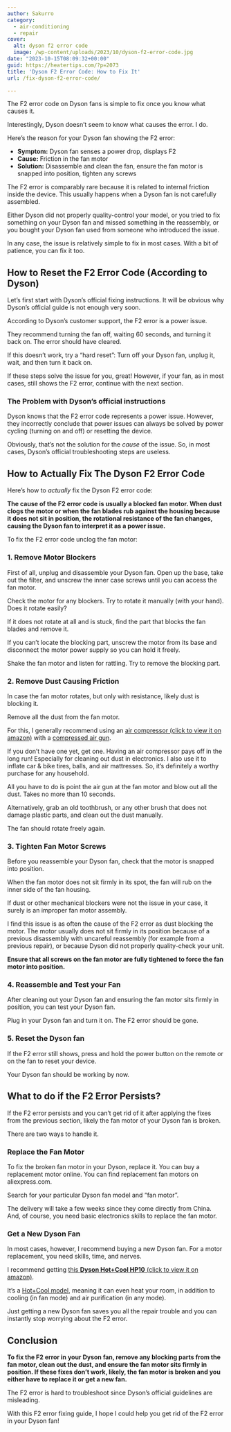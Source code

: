 ```yaml
---
author: Sakurro
category:
  - air-conditioning
  - repair
cover:
  alt: dyson f2 error code
  image: /wp-content/uploads/2023/10/dyson-f2-error-code.jpg
date: "2023-10-15T08:09:32+00:00"
guid: https://heatertips.com/?p=2073
title: 'Dyson F2 Error Code: How to Fix It'
url: /fix-dyson-f2-error-code/

---
```

The F2 error code on Dyson fans is simple to fix once you know what causes it.

Interestingly, Dyson doesn’t seem to know what causes the error. I do.

Here’s the reason for your Dyson fan showing the F2 error:

- **Symptom:** Dyson fan senses a power drop, displays F2
- **Cause:** Friction in the fan motor
- **Solution:** Disassemble and clean the fan, ensure the fan motor is snapped into position, tighten any screws

The F2 error is comparably rare because it is related to internal friction inside the device. This usually happens when a Dyson fan is not carefully assembled.

Either Dyson did not properly quality-control your model, or you tried to fix something on your Dyson fan and missed something in the reassembly, or you bought your Dyson fan used from someone who introduced the issue.

In any case, the issue is relatively simple to fix in most cases. With a bit of patience, you can fix it too.

## How to Reset the F2 Error Code (According to Dyson)

Let’s first start with Dyson’s official fixing instructions. It will be obvious why Dyson’s official guide is not enough very soon.

According to Dyson’s customer support, the F2 error is a power issue.

They recommend turning the fan off, waiting 60 seconds, and turning it back on. The error should have cleared.

If this doesn’t work, try a “hard reset”: Turn off your Dyson fan, unplug it, wait, and then turn it back on.

If these steps solve the issue for you, great! However, if your fan, as in most cases, still shows the F2 error, continue with the next section.

### The Problem with Dyson’s official instructions

Dyson knows that the F2 error code represents a power issue. However, they incorrectly conclude that power issues can always be solved by power cycling (turning on and off) or resetting the device.

Obviously, that’s not the solution for the _cause_ of the issue. So, in most cases, Dyson’s official troubleshooting steps are useless.

## How to Actually Fix The Dyson F2 Error Code

Here’s how to _actually_ fix the Dyson F2 error code:

**The cause of the F2 error code is usually a blocked fan motor. When dust clogs the motor or when the fan blades rub against the housing because it does not sit in position, the rotational resistance of the fan changes, causing the Dyson fan to interpret it as a power issue.**

To fix the F2 error code unclog the fan motor:

### 1\. Remove Motor Blockers

First of all, unplug and disassemble your Dyson fan. Open up the base, take out the filter, and unscrew the inner case screws until you can access the fan motor.

Check the motor for any blockers. Try to rotate it manually (with your hand). Does it rotate easily?

If it does not rotate at all and is stuck, find the part that blocks the fan blades and remove it.

If you can’t locate the blocking part, unscrew the motor from its base and disconnect the motor power supply so you can hold it freely.

Shake the fan motor and listen for rattling. Try to remove the blocking part.

### 2\. Remove Dust Causing Friction

In case the fan motor rotates, but only with resistance, likely dust is blocking it.

Remove all the dust from the fan motor.

For this, I generally recommend using an [air compressor (click to view it on amazon)](https://www.amazon.com/CRAFTSMAN-CMEC6150K-Gallon-Air-Compressor/dp/B07KHHDJGD?crid=1Z40QB6EYFHON&keywords=air%2Bcompressor&qid=1697267302&sprefix=aircompressor%2Caps%2C172&sr=8-5&th=1&linkCode=ll1&tag=heatertips-20&linkId=b1af66c08daec9d32acb225908b4dda2&language=en_US&ref_=as_li_ss_tl) with a [compressed air gun](https://www.amazon.com/Capri-Tools-Windstorm-Performance-Adjustable/dp/B01DCHA3R2?crid=2VIZFFJ60ULLI&keywords=air%2Bcompressor%2Bgun&qid=1697267351&sprefix=air%2Bcompressor%2Bgun%2Caps%2C165&sr=8-5&th=1&linkCode=ll1&tag=heatertips-20&linkId=19a465d4b47eee9a21523aa51dfd76c1&language=en_US&ref_=as_li_ss_tl).

If you don’t have one yet, get one. Having an air compressor pays off in the long run! Especially for cleaning out dust in electronics. I also use it to inflate car & bike tires, balls, and air mattresses. So, it’s definitely a worthy purchase for any household.

All you have to do is point the air gun at the fan motor and blow out all the dust. Takes no more than 10 seconds.

Alternatively, grab an old toothbrush, or any other brush that does not damage plastic parts, and clean out the dust manually.

The fan should rotate freely again.

### 3\. Tighten Fan Motor Screws

Before you reassemble your Dyson fan, check that the motor is snapped into position.

When the fan motor does not sit firmly in its spot, the fan will rub on the inner side of the fan housing.

If dust or other mechanical blockers were not the issue in your case, it surely is an improper fan motor assembly.

I find this issue is as often the cause of the F2 error as dust blocking the motor. The motor usually does not sit firmly in its position because of a previous disassembly with uncareful reassembly (for example from a previous repair), or because Dyson did not properly quality-check your unit.

**Ensure that all screws on the fan motor are fully tightened to force the fan motor into position.**

### 4\. Reassemble and Test your Fan

After cleaning out your Dyson fan and ensuring the fan motor sits firmly in position, you can test your Dyson fan.

Plug in your Dyson fan and turn it on. The F2 error should be gone.

### 5\. Reset the Dyson fan

If the F2 error still shows, press and hold the power button on the remote or on the fan to reset your device.

Your Dyson fan should be working by now.

## What to do if the F2 Error Persists?

If the F2 error persists and you can’t get rid of it after applying the fixes from the previous section, likely the fan motor of your Dyson fan is broken.

There are two ways to handle it.

### Replace the Fan Motor

To fix the broken fan motor in your Dyson, replace it. You can buy a replacement motor online. You can find replacement fan motors on aliexpress.com.

Search for your particular Dyson fan model and “fan motor”.

The delivery will take a few weeks since they come directly from China. And, of course, you need basic electronics skills to replace the fan motor.

### Get a New Dyson Fan

In most cases, however, I recommend buying a new Dyson fan. For a motor replacement, you need skills, time, and nerves.

I recommend getting [this **Dyson Hot+Cool HP10** (click to view it on amazon)](https://www.amazon.com/Dyson-Purifier-CoolTM-Gen1-HP10/dp/B0CDQW6Q7W?crid=18WIA2IUVYTST&keywords=dyson+fan&qid=1697356029&sprefix=dyson+fan%2Caps%2C196&sr=8-8&linkCode=ll1&tag=heatertips-20&linkId=2f53a751ee834cc90969f36f8dd76c6b&language=en_US&ref_=as_li_ss_tl).

It’s a [Hot+Cool model](/are-dyson-heaters-energy-efficient-a-critical-review/), meaning it can even heat your room, in addition to cooling (in fan mode) and air purification (in any mode).

Just getting a new Dyson fan saves you all the repair trouble and you can instantly stop worrying about the F2 error.

## Conclusion

**To fix the F2 error in your Dyson fan, remove any blocking parts from the fan motor, clean out the dust, and ensure the fan motor sits firmly in position. If these fixes don’t work, likely, the fan motor is broken and you either have to replace it or get a new fan.**

The F2 error is hard to troubleshoot since Dyson’s official guidelines are misleading.

With this F2 error fixing guide, I hope I could help you get rid of the F2 error in your Dyson fan!
